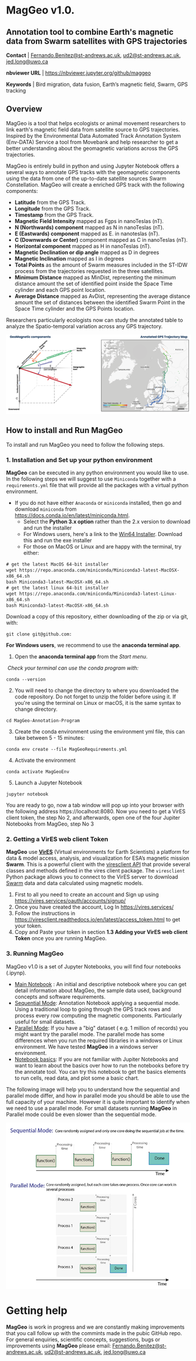 # MagGeo v1.0. 

## Annotation tool to combine Earth's magnetic data from Swarm satellites with GPS trajectories

**Contact**  | [Fernando.Benitez@st-andrews.ac.uk](mailto:Fernando.Benitez@st-andrews.ac.uk), [ud2@st-andrews.ac.uk](mailto:ud2@st-andrews.ac.uk), <jed.long@uwo.ca>

**nbviewer URL** | https://nbviewer.jupyter.org/github/maggeo

**Keywords** | Bird migration, data fusion, Earth’s magnetic field, Swarm, GPS tracking 

## Overview

MagGeo is a tool that helps ecologists or animal movement researchers to link  earth's magnetic field data from satellite source to GPS trajectories. Inspired by the Environmental Data Automated Track Annotation System (Env-DATA) Service a tool from Movebank and help researcher to get a better understanding about the geomagnetic variations across the GPS trajectories. 

MagGeo is entirely build in python and using Jupyter Notebook offers a several ways to annotate GPS tracks with the geomagnetic components using the data from one of the up-to-date satellite sources Swarm Constellation. MagGeo will create a enriched GPS track with the following components:

- **Latitude** from the GPS Track.
- **Longitude** from the GPS Track.
- **Timestamp** from the GPS Track.
- **Magnetic Field Intensity** mapped as Fgps in nanoTeslas (nT).
- **N (Northwards) component** mapped as N in nanoTeslas (nT).
- **E (Eastwards) component** mapped as E. in nanoteslas (nT).
- **C (Downwards or Center)** component mapped as C in nanoTeslas (nT).
- **Horizontal component** mapped as H in nanoTeslas (nT).
- **Magnetic Declination or dip angle** mapped as D in degrees
- **Magnetic Inclination** mapped as I in degrees
- **Total Points** as the amount of Swarm measures included in the ST-IDW process from the trajectories requested in the three satellites.
- **Minimum Distance** mapped as MinDist, representing the minimum distance amount the set of identified point inside the Space Time cylinder and each GPS point location.
- **Average Distance** mapped as AvDist, representing the average distance amount the set of distances between the identified Swarm Point in the Space Time cylinder and the GPS Points location.

Researchers particularly ecologists now can study the annotated table to analyze the Spatio-temporal variation across any GPS trajectory.

<img src="./images/GitHubImage.png">


## How to install and Run MagGeo

To install and run MagGeo you need to follow the following steps.

### 1. Installation and Set up your python environment

**MagGeo** can be executed in any python environment you would like to use.  In the following steps we will suggest to use `Miniconda` together with a `requirements.yml` file that will provide all the packages with a virtual python environment.

- If you do not have either `Anaconda` or `miniconda` installed, then go and download `miniconda` from https://docs.conda.io/en/latest/miniconda.html.
  - Select the **Python 3.x option** rather than the 2.x version to download and run the installer
  - For Windows users, here's a link to the [Win64 Installer](https://repo.anaconda.com/miniconda/Miniconda3-latest-Windows-x86_64.exe). Download this and run the exe installer
  - For those on MacOS or Linux and are happy with the terminal, try either:

```
# get the latest MacOS 64-bit installer
wget https://repo.anaconda.com/miniconda/Miniconda3-latest-MacOSX-x86_64.sh
bash Miniconda3-latest-MacOSX-x86_64.sh
# get the latest linux 64-bit installer
wget https://repo.anaconda.com/miniconda/Miniconda3-latest-Linux-x86_64.sh
bash Miniconda3-latest-MacOSX-x86_64.sh
```

Download a copy of this repository, either downloading of the zip or via git, with:

```
git clone git@github.com: 
```

**For Windows users**, we recommend to use the **anaconda terminal app**. 

1. Open the **anaconda terminal app** from the *Start menu*.

​       *Check your terminal can use the conda program with:*

```
conda --version
```

2. You will need to change the directory to where you downloaded the code repository. Do not forget to unzip the folder before using it. 
If you're using the terminal on Linux or macOS, it is the same syntax to change directory.

```
cd MagGeo-Annotation-Program
```


3. Create the conda environment using the environment yml file, this can take between 5 - 15 minutes:

```
conda env create --file MagGeoRequirements.yml
```

4. Activate the environment

```
conda activate MagGeoEnv
```

5. Launch a Jupyter Notebook

```
jupyter notebook
```

You are ready to go, now a tab window will pop up into your browser with the following address https://localhost:8080.
Now you need to get a VirES client token, the step No 2, and afterwards, open one of the four Jupiter Notebooks from MagGeo, step No 3


### 2. Getting a VirES web client Token

**MagGeo** use [**VirES**](https://swarm-vre.readthedocs.io/en/latest/Swarm_notebooks/02a__Intro-Swarm-viresclient.html) (Virtual environments for Earth Scientists) a platform for data & model access, analysis, and visualization for ESA’s magnetic mission **Swarm**. This is a powerful client with the [viresclient API](https://swarm-vre.readthedocs.io/en/latest/Swarm_notebooks/02c__viresclient-API.html) that provide several classes and methods defined in the vires client package. The `viresclient` Python package allows you to connect to the VirES server to download [Swarm](https://earth.esa.int/web/guest/missions/esa-operational-eo-missions/swarm) data and data calculated using magnetic models.

1. First to all you need to create an account and Sign up using https://vires.services/oauth/accounts/signup/
2. Once you have created the account, Log In https://vires.services/
3. Follow the instructions in https://viresclient.readthedocs.io/en/latest/access_token.html to get your token.
4. Copy and Paste your token in section **1.3 Adding your VirES web client Token** once you are running MagGeo.

### 3. Running MagGeo

MagGeo v1.0 is a set of Jupyter Notebooks, you will find four notebooks (.ipynp). 

* [Main Notebook](https://github.com/MagGeo/MagGeo-Annotation-Program/blob/master/MagGeo%20-%20Home.ipynb) : An initial and descriptive notebook where you can get detail information about MagGeo, the sample data used, background concepts and software requirements.
* [Sequential Mode](https://github.com/MagGeo/MagGeo-Annotation-Program/blob/master/MagGeo%20-%20Sequential%20Mode.ipynb): Annotation Notebook applying a sequential mode. Using  a traditional loop to going through the GPS track rows and process every row computing the magnetic components. Particularly useful for small datasets. 
* [Parallel Mode](https://github.com/MagGeo/MagGeo-Annotation-Program/blob/master/MagGeo%20-%20Parallel%20Mode.ipynb):  If you have a "big" dataset ( e.g. 1 million of records) you might want try the parallel mode. The parallel mode has some differences when you run the required libraries in a windows or Linux environment. We have tested **MagGeo** in a windows server environment.
* [Notebook basics](https://github.com/MagGeo/MagGeo-Annotation-Program/blob/master/Notebook%20-%20Basics.ipynb): If you are not familiar with Jupiter Notebooks and want to learn about the basics over how to run the notebooks before try the annotate tool. You can try this notebook to get the basics elements to run cells, read data, and plot some a basic chart.

The following image will help you to understand how the sequential and parallel mode differ, and how in parallel mode you should be able to use the full capacity of your machine. However it is quite important to identify when we need to use a parallel mode. For small datasets running **MagGeo** in Parallel mode could be even slower than the sequential mode. 

<img src="/images/Sequential_ParallelMode-Jupyter.png">

# Getting help

**MagGeo** is work in progress and we are constantly making improvements that you call follow up with the commints made in the pubic GitHub repo. For general enquiries, scientific concepts, suggestions, bugs or improvements using **MagGeo** please email: [Fernando.Benitez@st-andrews.ac.uk](mailto:Fernando.Benitez@st-andrews.ac.uk), [ud2@st-andrews.ac.uk](mailto:ud2@st-andrews.ac.uk), <jed.long@uwo.ca> 
